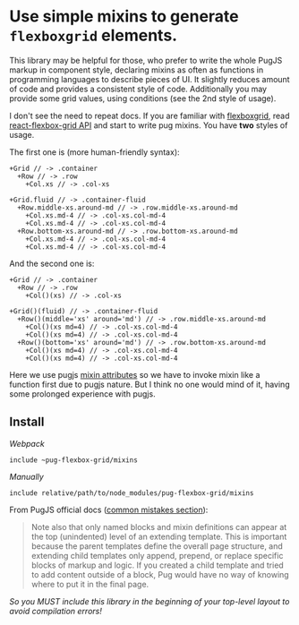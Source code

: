 # Use simple mixins to generate `flexboxgrid` elements.

This library may be helpful for those, who prefer to write the whole PugJS markup in component style, declaring mixins as often as functions in programming languages to describe pieces of UI.
It slightly reduces amount of code and provides a consistent style of code. Additionally you may provide some grid values, using conditions (see the 2nd style of usage).

I don't see the need to repeat docs. If you are familiar with [flexboxgrid](http://flexboxgrid.com/), read [react-flexbox-grid API](https://roylee0704.github.io/react-flexbox-grid/) and start to write pug mixins. You have __two__ styles of usage.

The first one is (more human-friendly syntax):

```
+Grid // -> .container
  +Row // -> .row
    +Col.xs // -> .col-xs

+Grid.fluid // -> .container-fluid
  +Row.middle-xs.around-md // -> .row.middle-xs.around-md
    +Col.xs.md-4 // -> .col-xs.col-md-4
    +Col.xs.md-4 // -> .col-xs.col-md-4
  +Row.bottom-xs.around-md // -> .row.bottom-xs.around-md
    +Col.xs.md-4 // -> .col-xs.col-md-4
    +Col.xs.md-4 // -> .col-xs.col-md-4
```

And the second one is:

```
+Grid // -> .container
  +Row // -> .row
    +Col()(xs) // -> .col-xs

+Grid()(fluid) // -> .container-fluid
  +Row()(middle='xs' around='md') // -> .row.middle-xs.around-md
    +Col()(xs md=4) // -> .col-xs.col-md-4
    +Col()(xs md=4) // -> .col-xs.col-md-4
  +Row()(bottom='xs' around='md') // -> .row.bottom-xs.around-md
    +Col()(xs md=4) // -> .col-xs.col-md-4
    +Col()(xs md=4) // -> .col-xs.col-md-4
```

Here we use pugjs [mixin attributes](https://pugjs.org/language/mixins.html#mixin-attributes) so we have to invoke mixin like a function first due to pugjs nature. But I think no one would mind of it, having some prolonged experience with pugjs.

## Install

_Webpack_

```
include ~pug-flexbox-grid/mixins
```

_Manually_

```
include relative/path/to/node_modules/pug-flexbox-grid/mixins
```

From PugJS official docs ([common mistakes section](https://pugjs.org/language/inheritance.html#common-mistakes)):

> Note also that only named blocks and mixin definitions can appear at the top (unindented) level of an extending template. This is important because the parent templates define the overall page structure, and extending child templates only append, prepend, or replace specific blocks of markup and logic. If you created a child template and tried to add content outside of a block, Pug would have no way of knowing where to put it in the final page.

_So you MUST include this library in the beginning of your top-level layout to avoid compilation errors!_
